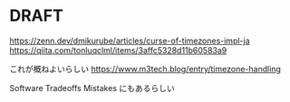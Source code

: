 # DRAFT

https://zenn.dev/dmikurube/articles/curse-of-timezones-impl-ja
https://qiita.com/tonluqclml/items/3affc5328d11b60583a9

これが概ねよいらしい
https://www.m3tech.blog/entry/timezone-handling

Software Tradeoffs Mistakes にもあるらしい


[](https://caddijp.atlassian.net/wiki/spaces/PMGMT/pages/1000144916/Postmortem+2023+08+17+Timezone+was+shifted+one+day)
[](https://github.com/caddijp/development-policies/blob/main/docs/ja/policies/interface.md)

